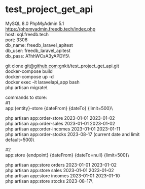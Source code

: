 # test_project_get_api

MySQL 8.0 PhpMyAdmin 5.1\
https://phpmyadmin.freedb.tech/index.php \
host:		sql.freedb.tech\
port:		3306\
db_name:	freedb_laravel_apitest\
db_user:	freedb_laravel_apitest\
db_pass:	A?hhWCsA3yAPDY5\


git clone git@github.com:gnkit/test_project_get_api.git\
docker-compose build\
docker-compose up -d\
docker exec -it laravelapi_app bash\
php artisan migrate\

commands to store:\
#1\
app:{entity}-store {dateFrom} {dateTo} {limit=500}\

php artisan app:order-store 2023-01-01 2023-01-02\
php artisan app:order-sales 2023-01-01 2023-01-02\
php artisan app:order-incomes 2023-01-01 2023-01-11\
php artisan app:order-stocks 2023-08-17 (current date and limit default=500)\

#2\
app:store {endpoint} {dateFrom} {dateTo=null} {limit=500}\

php artisan app:store orders 2023-01-01 2023-01-02\
php artisan app:store sales 2023-01-01 2023-01-02\
php artisan app:store incomes 2023-01-01 2023-01-10\
php artisan app:store stocks 2023-08-17\
